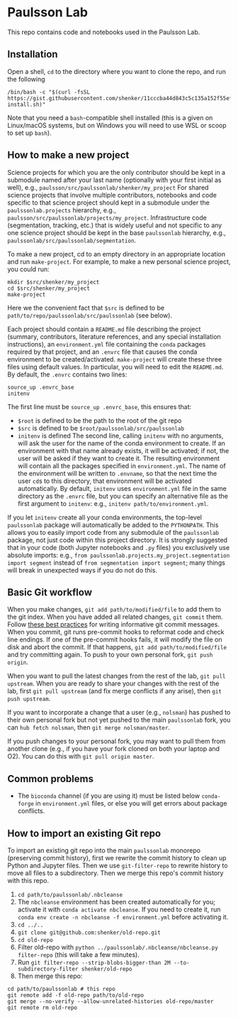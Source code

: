 # Paulsson Lab
This repo contains code and notebooks used in the Paulsson Lab.

## Installation
Open a shell, `cd` to the directory where you want to clone the repo, and run the following
```
/bin/bash -c "$(curl -fsSL https://gist.githubusercontent.com/shenker/11cccba44d843c5c135a152f55ef9d51/raw/paulssonlab-install.sh)"
```

Note that you need a `bash`-compatible shell installed (this is a given on Linux/macOS systems, but on Windows you will need to use WSL or scoop to set up `bash`).

## How to make a new project
Science projects for which you are the only contributor should be kept in a submodule named after your last name (optionally with your first initial as well), e.g., `paulsson/src/paulssonlab/shenker/my_project` For shared science projects that involve multiple contributors, notebooks and code specific to that science project should kept in a submodule under the `paulssonlab.projects` hierarchy, e.g., `paulsson/src/paulssonlab/projects/my_project`. Infrastructure code (segmentation, tracking, etc.) that is widely useful and not specific to any one science project should be kept in the base `paulssonlab` hierarchy, e.g., `paulssonlab/src/paulssonlab/segmentation`.

To make a new project, cd to an empty directory in an appropriate location and run `make-project`. For example, to make a new personal science project, you could run:
```
mkdir $src/shenker/my_project
cd $src/shenker/my_project
make-project
```
Here we the convenient fact that `$src` is defined to be `path/to/repo/paulssonlab/src/paulssonlab` (see below).

 Each project should contain a `README.md` file describing the project (summary, contributors, literature references, and any special installation instructions), an `environment.yml` file containing the `conda` packages required by that project, and an `.envrc` file that causes the conda environment to be created/activated. `make-project` will create these three files using default values. In particular, you will need to edit the `README.md`. By default, the `.envrc` contains two lines:
```
source_up .envrc_base
initenv
```
The first line must be `source_up .envrc_base`, this ensures that:
- `$root` is defined to be the path to the root of the git repo
- `$src` is defined to be `$root/paulssonlab/src/paulssonlab`
- `initenv` is defined
The second line, calling `initenv` with no arguments, will ask the user for the name of the conda environment to create. If an environment with that name already exists, it will be activated; if not, the user will be asked if they want to create it. The resulting environment will contain all the packages specified in `environment.yml`. The name of the environment will be written to `.envname`, so that the next time the user `cd`s to this directory, that environment will be activated automatically. By default, `initenv` uses `environment.yml` file in the same directory as the `.envrc` file, but you can specify an alternative file as the first argument to `initenv`: e.g., `initenv path/to/environment.yml`.

If you let `initenv` create all your conda environments, the top-level `paulssonlab` package will automatically be added to the `PYTHONPATH`. This allows you to easily import code from any submodule of the `paulssonlab` package, not just code within this project directory. It is strongly suggested that in your code (both Jupyter notebooks and `.py` files) you exclusively use absolute imports: e.g., `from paulssonlab.projects.my_project.segmentation import segment` instead of `from segmentation import segment`; many things will break in unexpected ways if you do not do this.

## Basic Git workflow
When you make changes, `git add path/to/modified/file` to add them to the git index. When you have added all related changes, `git commit` them. Follow [these best practices](https://chris.beams.io/posts/git-commit/) for writing informative git commit messages. When you commit, git runs pre-commit hooks to reformat code and check line endings. If one of the pre-commit hooks fails, it will modify the file on disk and abort the commit. If that happens, `git add path/to/modified/file` and try committing again. To push to your own personal fork, `git push origin`.

When you want to pull the latest changes from the rest of the lab, `git pull upstream`. When you are ready to share your changes with the rest of the lab, first `git pull upstream` (and fix merge conflicts if any arise), then `git push upstream`.

If you want to incorporate a change that a user (e.g., `nolsman`) has pushed to their own personal fork but not yet pushed to the main `paulssonlab` fork, you can `hub fetch nolsman`, then `git merge nolsman/master`.

If you push changes to your personal fork, you may want to pull them from another clone (e.g., if you have your fork cloned on both your laptop and O2). You can do this with `git pull origin master`.

## Common problems

- The `bioconda` channel (if you are using it) must be listed below `conda-forge` in `environment.yml` files, or else you will get errors about package conflicts.

## How to import an existing Git repo
To import an existing git repo into the main `paulssonlab` monorepo (preserving commit history), first we rewrite the commit history to clean up Python and Jupyter files. Then we use `git-filter-repo` to rewrite history to move all files to a subdirectory. Then we merge this repo's commit history with this repo.
1. `cd path/to/paulssonlab/.nbcleanse`
2. The `nbcleanse` environment has been created automatically for you; activate it with `conda activate nbcleanse`. If you need to create it, run `conda env create -n nbcleanse -f environment.yml` before activating it.
3. `cd ../..`
4. `git clone git@github.com:shenker/old-repo.git`
5. `cd old-repo`
6. Filter old-repo with `python ../paulssonlab/.nbcleanse/nbcleanse.py filter-repo` (this will take a few minutes).
7. Run `git filter-repo --strip-blobs-bigger-than 2M --to-subdirectory-filter shenker/old-repo`
8. Then merge this repo:
```
cd path/to/paulssonlab # this repo
git remote add -f old-repo path/to/old-repo
git merge --no-verify --allow-unrelated-histories old-repo/master
git remote rm old-repo
```
